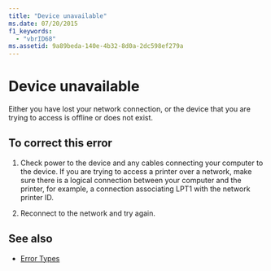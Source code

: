 ```yaml
---
title: "Device unavailable"
ms.date: 07/20/2015
f1_keywords: 
  - "vbrID68"
ms.assetid: 9a89beda-140e-4b32-8d0a-2dc598ef279a
---
```

# Device unavailable
Either you have lost your network connection, or the device that you are trying to access is offline or does not exist.  
  
## To correct this error  
  
1. Check power to the device and any cables connecting your computer to the device. If you are trying to access a printer over a network, make sure there is a logical connection between your computer and the printer, for example, a connection associating LPT1 with the network printer ID.  
  
2. Reconnect to the network and try again.  
  
## See also

- [Error Types](../../visual-basic/programming-guide/language-features/error-types.md)
